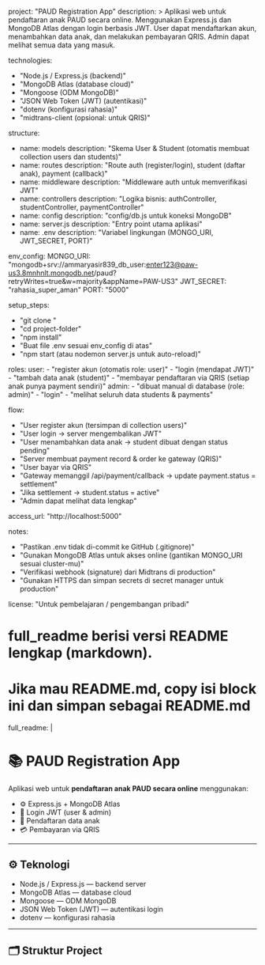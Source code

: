 project: "PAUD Registration App"
description: >
  Aplikasi web untuk pendaftaran anak PAUD secara online.
  Menggunakan Express.js dan MongoDB Atlas dengan login berbasis JWT.
  User dapat mendaftarkan akun, menambahkan data anak, dan melakukan pembayaran QRIS.
  Admin dapat melihat semua data yang masuk.

technologies:
  - "Node.js / Express.js (backend)"
  - "MongoDB Atlas (database cloud)"
  - "Mongoose (ODM MongoDB)"
  - "JSON Web Token (JWT) (autentikasi)"
  - "dotenv (konfigurasi rahasia)"
  - "midtrans-client (opsional: untuk QRIS)"

structure:
  - name: models
    description: "Skema User & Student (otomatis membuat collection users dan students)"
  - name: routes
    description: "Route auth (register/login), student (daftar anak), payment (callback)"
  - name: middleware
    description: "Middleware auth untuk memverifikasi JWT"
  - name: controllers
    description: "Logika bisnis: authController, studentController, paymentController"
  - name: config
    description: "config/db.js untuk koneksi MongoDB"
  - name: server.js
    description: "Entry point utama aplikasi"
  - name: .env
    description: "Variabel lingkungan (MONGO_URI, JWT_SECRET, PORT)"

env_config:
  MONGO_URI: "mongodb+srv://ammaryasir839_db_user:enter123@paw-us3.8mnhnlt.mongodb.net/paud?retryWrites=true&w=majority&appName=PAW-US3"
  JWT_SECRET: "rahasia_super_aman"
  PORT: "5000"

setup_steps:
  - "git clone <repo-url>"
  - "cd project-folder"
  - "npm install"
  - "Buat file .env sesuai env_config di atas"
  - "npm start  (atau nodemon server.js untuk auto-reload)"

roles:
  user:
    - "register akun (otomatis role: user)"
    - "login (mendapat JWT)"
    - "tambah data anak (student)"
    - "membayar pendaftaran via QRIS (setiap anak punya payment sendiri)"
  admin:
    - "dibuat manual di database (role: admin)"
    - "login"
    - "melihat seluruh data students & payments"

flow:
  - "User register akun (tersimpan di collection users)"
  - "User login → server mengembalikan JWT"
  - "User menambahkan data anak → student dibuat dengan status pending"
  - "Server membuat payment record & order ke gateway (QRIS)"
  - "User bayar via QRIS"
  - "Gateway memanggil /api/payment/callback → update payment.status = settlement"
  - "Jika settlement → student.status = active"
  - "Admin dapat melihat data lengkap"

access_url: "http://localhost:5000"

notes:
  - "Pastikan .env tidak di-commit ke GitHub (.gitignore)"
  - "Gunakan MongoDB Atlas untuk akses online (gantikan MONGO_URI sesuai cluster-mu)"
  - "Verifikasi webhook (signature) dari Midtrans di production"
  - "Gunakan HTTPS dan simpan secrets di secret manager untuk production"

license: "Untuk pembelajaran / pengembangan pribadi"

# full_readme berisi versi README lengkap (markdown). 
# Jika mau README.md, copy isi block ini dan simpan sebagai README.md
full_readme: |
  # 📚 PAUD Registration App

  Aplikasi web untuk **pendaftaran anak PAUD secara online** menggunakan:

  - ⚙️ Express.js + MongoDB Atlas
  - 🔐 Login JWT (user & admin)
  - 🧒 Pendaftaran data anak
  - 💳 Pembayaran via QRIS

  ---

  ## ⚙️ Teknologi

  - Node.js / Express.js — backend server
  - MongoDB Atlas — database cloud
  - Mongoose — ODM MongoDB
  - JSON Web Token (JWT) — autentikasi login
  - dotenv — konfigurasi rahasia

  ---

  ## 🗂️ Struktur Project



